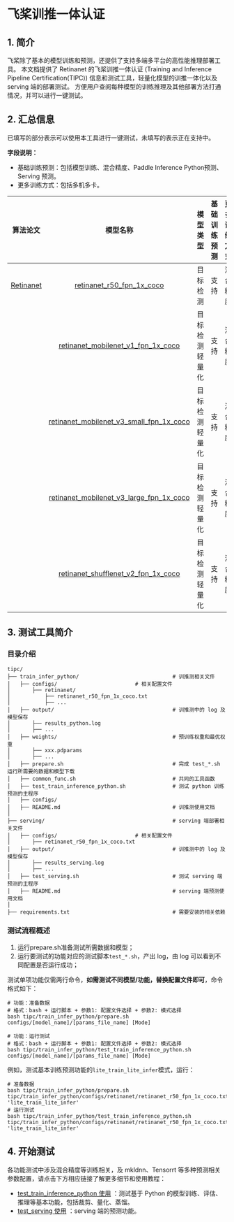 
# 飞桨训推一体认证

## 1. 简介

飞桨除了基本的模型训练和预测，还提供了支持多端多平台的高性能推理部署工具。
本文档提供了 Retinanet 的飞桨训推一体认证 (Training and Inference Pipeline Certification(TIPC)) 信息和测试工具，轻量化模型的训推一体化以及 serving 端的部署测试。
方便用户查阅每种模型的训练推理及其他部署方法打通情况，并可以进行一键测试。


## 2. 汇总信息

已填写的部分表示可以使用本工具进行一键测试，未填写的表示正在支持中。

**字段说明：**
- 基础训练预测：包括模型训练、混合精度、Paddle Inference Python预测、Serving 预测。
- 更多训练方式：包括多机多卡。

| 算法论文 | 模型名称 | 模型类型 | 基础<br>训练预测 | 更多<br>训练方式 | 模型压缩 |  其他预测部署  | 最优模型与日志 | COCO-val2017 mAP |
| :--: | :---: | :----: | :--------: | :----: | :---: | :---: | :---: | :---: |
| [Retinanet](https://arxiv.org/abs/1708.02002) | [retinanet_r50_fpn_1x_coco](https://github.com/FL77N/RetinaNet-Based-on-PPdet/blob/main/tipc/train_infer_python/configs/retinanet/retinanet_r50_fpn_1x_coco_train_infer_python.txt) | 目标检测  | 支持 | 混合精度 | x | Serving | [BaiDu Aistudio](https://aistudio.baidu.com/aistudio/datasetdetail/104021) | 37.4 |
|  | [retinanet_mobilenet_v1_fpn_1x_coco](https://github.com/FL77N/RetinaNet-Based-on-PPdet/blob/main/tipc/train_infer_python/configs/retinanet/retinanet_mobilenet_v1_fpn_1x_coco.txt) | 目标检测<br/>轻量化 | 支持 | 混合精度 | x | Serving | [BaiDu Aistudio](https://aistudio.baidu.com/aistudio/datasetdetail/123285) | 30.0 |
|  | [retinanet_mobilenet_v3_small_fpn_1x_coco](https://github.com/FL77N/RetinaNet-Based-on-PPdet/blob/main/tipc/train_infer_python/configs/retinanet/retinanet_mobilenet_v3_small_fpn_1x_coco_train_infer_python.txt) | 目标检测<br/>轻量化 | 支持 | 混合精度 | x | Serving | [BaiDu Aistudio](https://aistudio.baidu.com/aistudio/datasetdetail/123285) | 28.8 |
|  | [retinanet_mobilenet_v3_large_fpn_1x_coco](https://github.com/FL77N/RetinaNet-Based-on-PPdet/blob/main/tipc/train_infer_python/configs/retinanet/retinanet_mobilenet_v3_large_fpn_1x_coco_train_infer_python.txt) | 目标检测<br/>轻量化 | 支持 | 混合精度 | x | Serving | [BaiDu Aistudio](https://aistudio.baidu.com/aistudio/datasetdetail/123285) | 35.4 |
|  | [retinanet_shufflenet_v2_fpn_1x_coco](https://github.com/FL77N/RetinaNet-Based-on-PPdet/blob/main/tipc/train_infer_python/configs/retinanet/retinanet_shufflenet_v2_fpn_1x_coco_train_infer_python.txt) | 目标检测<br/>轻量化 | 支持 | 混合精度 | x | Serving | [BaiDu Aistudio](https://aistudio.baidu.com/aistudio/datasetdetail/123285) | 27.6 |

## 3. 测试工具简介
### 目录介绍

```shell
tipc/
├── train_infer_python/                              # 训推测相关文件
│   ├── configs/			             # 相关配置文件
│       ├── retinanet/
│           ├── retinanet_r50_fpn_1x_coco.txt
│           ├── ...
│   ├── output/                                      # 训推测中的 log 及模型保存
│       ├── results_python.log
│       ├── ...
│   ├── weights/                                     # 预训练权重和最优权重
│       ├── xxx.pdparams
│       ├── ...
│   ├── prepare.sh                                   # 完成 test_*.sh 运行所需要的数据和模型下载
│   ├── common_func.sh                               # 共同的工具函数
│   ├── test_train_inference_python.sh               # 测试 python 训练预测的主程序
│   ├── configs/
│   ├── README.md                                    # 训推测使用文档
│
├── serving/                                         # serving 端部署相关文件
│   ├── configs/			             # 相关配置文件
│       ├── retinanet_r50_fpn_1x_coco.txt
│   ├── output/                                      # 训推测中的 log 及模型保存
│       ├── results_serving.log
│       ├── ...
│   ├── test_serving.sh                              # 测试 serving 端预测的主程序
│   ├── README.md                                    # serving 端预测使用文档
│
├── requirements.txt                                 # 需要安装的相关依赖

```

### 测试流程概述

1. 运行prepare.sh准备测试所需数据和模型；
2. 运行要测试的功能对应的测试脚本`test_*.sh`，产出 log，由 log 可以看到不同配置是否运行成功；

测试单项功能仅需两行命令，**如需测试不同模型/功能，替换配置文件即可**，命令格式如下：
```shell
# 功能：准备数据
# 格式：bash + 运行脚本 + 参数1: 配置文件选择 + 参数2: 模式选择
bash tipc/train_infer_python/prepare.sh configs/[model_name]/[params_file_name] [Mode]

# 功能：运行测试
# 格式：bash + 运行脚本 + 参数1: 配置文件选择 + 参数2: 模式选择
bash tipc/train_infer_python/test_train_inference_python.sh configs/[model_name]/[params_file_name] [Mode]
```

例如，测试基本训练预测功能的`lite_train_lite_infer`模式，运行：
```shell
# 准备数据
bash tipc/train_infer_python/prepare.sh tipc/train_infer_python/configs/retinanet/retinanet_r50_fpn_1x_coco.txt 'lite_train_lite_infer'
# 运行测试
bash tipc/train_infer_python/test_train_inference_python.sh tipc/train_infer_python/configs/retinanet/retinanet_r50_fpn_1x_coco.txt 'lite_train_lite_infer'
```

## 4. 开始测试
各功能测试中涉及混合精度等训练相关，及 mkldnn、Tensorrt 等多种预测相关参数配置，请点击下方相应链接了解更多细节和使用教程：  
- [test_train_inference_python 使用](https://github.com/FL77N/RetinaNet-Based-on-PPdet/blob/main/tipc/train_infer_python/README.md) ：测试基于 Python 的模型训练、评估、推理等基本功能，包括裁剪、量化、蒸馏。
- [test_serving 使用](https://github.com/FL77N/RetinaNet-Based-on-PPdet/blob/main/tipc/serving/README.md) ：serving 端的预测功能。
